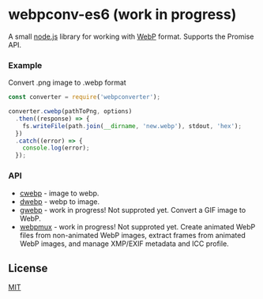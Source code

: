 # webpconv-es6 (work in progress)
A small [node.js](http://nodejs.org) library for working with [WebP](https://developers.google.com/speed/webp/docs/using) format. Supports the Promise API.

### Example
Convert .png image to .webp format
```js
const converter = require('webpconverter');

converter.cwebp(pathToPng, options)
  .then((response) => {
    fs.writeFile(path.join(__dirname, 'new.webp'), stdout, 'hex');
  })
  .catch((error) => {
    console.log(error);
  });
```

### API
  - [cwebp](https://developers.google.com/speed/webp/docs/cwebp)  - image to webp.
  - [dwebp](https://developers.google.com/speed/webp/docs/dwebp)  - webp to image.
  - [gwebp](https://developers.google.com/speed/webp/docs/gif2webp) - work in progress! Not supproted yet. Convert a GIF image to WebP.
  - [webpmux](https://developers.google.com/speed/webp/docs/webpmux)  - work in progress! Not supproted yet. Create animated WebP files from non-animated WebP images, extract frames from animated WebP images, and manage XMP/EXIF metadata and ICC profile.


## License
  [MIT](LICENSE)
